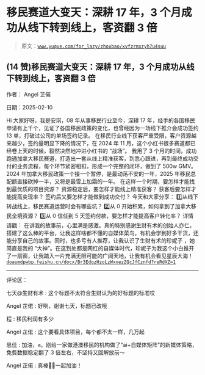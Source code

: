 # 移民赛道大变天：深耕 17 年，3 个月成功从线下转到线上，客资翻 3 倍

> 原文：[`www.yuque.com/for_lazy/zhoubao/xvfzrmxryh7u4suu`](https://www.yuque.com/for_lazy/zhoubao/xvfzrmxryh7u4suu)

## (14 赞)移民赛道大变天：深耕 17 年，3 个月成功从线下转到线上，客资翻 3 倍

作者： Angel 芷偌

日期：2025-02-10

Hi 大家好呀，我是安琪，08 年从事移民行业至今，深耕 17 年，经手的各国移民申请有上千个，见证了各国移民政策的变化，也曾经因为一场线下推介会成功签约 13 单，打破过公司的单场签约记录。
在移民行业线下获客严重受限，客户资源越来越少，签约量明显下降的情况下，在 2024 年 11 月，这个小红书很多赛道都已经卷上天的时候，毅然决然地冲进小红书的
“战场”。
我用了 3 个月的时间，成功跑通加拿大移民赛道，打造出一套从线上精准获客，到悉心跟进，再到最终成功交付的业务流程，每个环节紧密相扣，形成一个完整的闭环，做到了 500w
GMV。 2024 年加拿大移民政策一个接一个暂停，是最动荡不安的一年，2025 年移民总配额直接砍掉一半，又将是最雪上加霜的一年。
在这样一个时期，要怎样才能找到最优质的项目资源？ 资源稳定后，要怎样才能线上精准获客？ 获客后要怎样才能提高变现率？ 签约后又要怎样才能做到成功交付？
今天和大家分享： 1️⃣从线下转战线上，移民赛道运营时会有哪些坑？ 2️⃣从 0 开始积累，如何拿到了加拿大移民全境资源？ 3️⃣从 0 信任到 5 天签约付款，要怎样才能提高客户转化率？ 详情请戳：
在讲我的故事前，心里满是感激。真的特别感谢生财有术的创始人亦仁，搭建了这么棒的平台，让我这样啥都不懂的自媒体菜鸟，有机会学到好多干货，还能分享自己的故事。同时，也多亏有人推荐，让我认识了生财有术的珍妮子
，她简直是我的 “大神”。在这到处都是网红的自媒体时代，珍妮子为我这个小白推开了一扇窗，让我踏入一片充满无限可能的广阔天地，让我有机会看见星辰大海！ [`doaumdpwbp.feishu.cn/docx/Br3EdgzHzoLzWxxezZQcJfCznfd?reRdXZ=1`](https://doaumdpwbp.feishu.cn/docx/Br3EdgzHzoLzWxxezZQcJfCznfd?reRdXZ=1)

* * *

评论区：

七天@生财有术 : 这个标题不太符合生财认为的好标题的标准哎

Angel 芷偌 : 好咧，谢谢七天，标题已改哦

程 : 移民利润有多少

Angel 芷偌 : 这个要看具体项目，每个都不太一样，几万起

思佳 : 加油，✊。刚给一家做港澳移民的机构做了“ai+自媒体矩阵”的新媒体策略，免费数据稳定翻了 3 倍左右，不坚持又回解放前～

Angel 芷偌 : 真棒👍🏻一起加油！